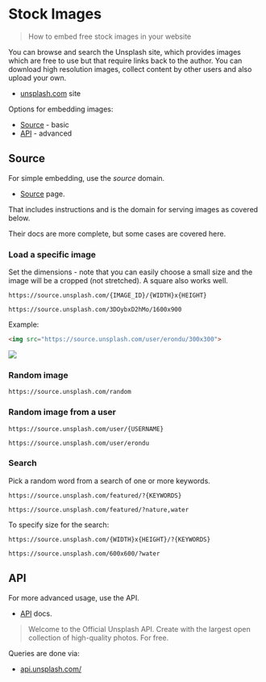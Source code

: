 # Stock Images
> How to embed free stock images in your website

You can browse and search the Unsplash site, which provides images which are free to use but that require links back to the author. You can download high resolution images, collect content by other users and also upload your own.

- [unsplash.com](https://unsplash.com) site

Options for embedding images:

- [Source](#source) - basic
- [API](#api) - advanced


## Source

For simple embedding, use the _source_ domain.

- [Source](https://source.unsplash.com/) page.

That includes instructions and is the domain for serving images as covered below.

Their docs are more complete, but some cases are covered here.


### Load a specific image

Set the dimensions - note that you can easily choose a small size and the image will be a cropped (not stretched). A square also works well.

```
https://source.unsplash.com/{IMAGE_ID}/{WIDTH}x{HEIGHT}

https://source.unsplash.com/3DOybxD2hMo/1600x900
```

Example:

```markdown
<img src="https://source.unsplash.com/user/erondu/300x300">
```

<img src="https://source.unsplash.com/user/erondu/300x300">


### Random image

```
https://source.unsplash.com/random
```

### Random image from a user

```
https://source.unsplash.com/user/{USERNAME}

https://source.unsplash.com/user/erondu
```

### Search

Pick a random word from a search of one or more keywords.

```
https://source.unsplash.com/featured/?{KEYWORDS}

https://source.unsplash.com/featured/?nature,water
```

To specify size for the search:

```
https://source.unsplash.com/{WIDTH}x{HEIGHT}/?{KEYWORDS}

https://source.unsplash.com/600x600/?water
```

## API

For more advanced usage, use the API.

- [API](https://unsplash.com/developers) docs.

> Welcome to the Official Unsplash API. Create with the largest open collection of high-quality photos. For free.

Queries are done via:

- [api.unsplash.com/](https://api.unsplash.com/)
